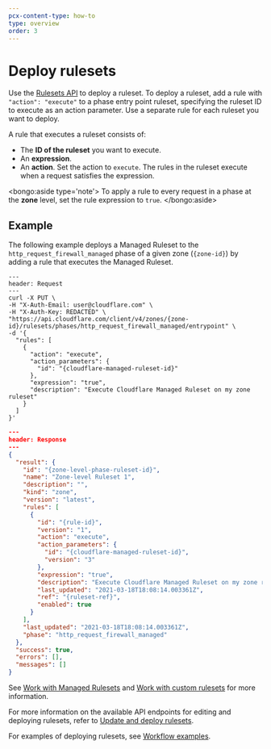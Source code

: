 ```yaml
---
pcx-content-type: how-to
type: overview
order: 3
---
```


# Deploy rulesets

Use the [Rulesets API](/rulesets-api) to deploy a ruleset. To deploy a ruleset, add a rule with `"action": "execute"` to a phase entry point ruleset, specifying the ruleset ID to execute as an action parameter. Use a separate rule for each ruleset you want to deploy.

A rule that executes a ruleset consists of:

- The **ID of the ruleset** you want to execute.
- An **expression**.
- An **action**. Set the action to `execute`. The rules in the ruleset execute when a request satisfies the expression.

<bongo:aside type='note'>
To apply a rule to every request in a phase at the **zone** level, set the rule expression to `true`.
</bongo:aside>

## Example

The following example deploys a Managed Ruleset to the `http_request_firewall_managed` phase of a given zone (`{zone-id}`) by adding a rule that executes the Managed Ruleset.

```curl
---
header: Request
---
curl -X PUT \
-H "X-Auth-Email: user@cloudflare.com" \
-H "X-Auth-Key: REDACTED" \
"https://api.cloudflare.com/client/v4/zones/{zone-id}/rulesets/phases/http_request_firewall_managed/entrypoint" \
-d '{
  "rules": [
    {
      "action": "execute",
      "action_parameters": {
        "id": "{cloudflare-managed-ruleset-id}"
      },
      "expression": "true",
      "description": "Execute Cloudflare Managed Ruleset on my zone ruleset"
    }
  ]
}'
```

```json
---
header: Response
---
{
  "result": {
    "id": "{zone-level-phase-ruleset-id}",
    "name": "Zone-level Ruleset 1",
    "description": "",
    "kind": "zone",
    "version": "latest",
    "rules": [
      {
        "id": "{rule-id}",
        "version": "1",
        "action": "execute",
        "action_parameters": {
          "id": "{cloudflare-managed-ruleset-id}",
          "version": "3"
        },
        "expression": "true",
        "description": "Execute Cloudflare Managed Ruleset on my zone ruleset",
        "last_updated": "2021-03-18T18:08:14.003361Z",
        "ref": "{ruleset-ref}",
        "enabled": true
      }
    ],
    "last_updated": "2021-03-18T18:08:14.003361Z",
    "phase": "http_request_firewall_managed"
  },
  "success": true,
  "errors": [],
  "messages": []
}
```

See [Work with Managed Rulesets](/managed-rulesets) and [Work with custom rulesets](/custom-rulesets) for more information.

For more information on the available API endpoints for editing and deploying rulesets, refer to [Update and deploy rulesets](/rulesets-api/update).

For examples of deploying rulesets, see [Workflow examples](/common-use-cases).

